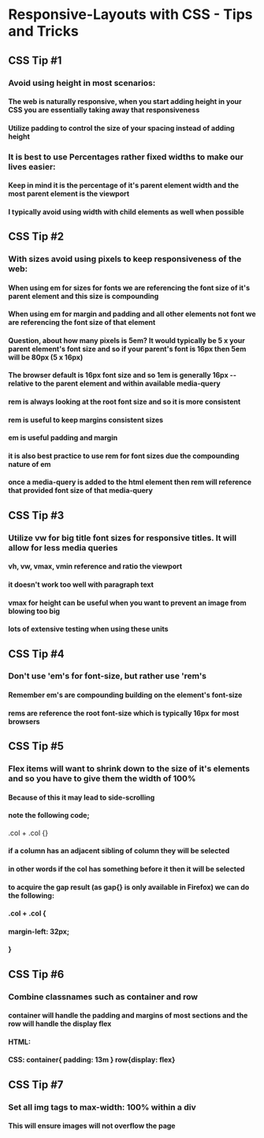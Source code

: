 # Responsive-Layouts with CSS - Tips and Tricks
## CSS Tip #1 
### Avoid using height in most scenarios:
#### The web is naturally responsive, when you start adding height in your CSS you are essentially taking away that responsiveness
#### Utilize padding to control the size of your spacing instead of adding height
### It is best to use Percentages rather fixed widths to make our lives easier:
#### Keep in mind it is the percentage of it's parent element width and the most parent element is the viewport 
#### I typically avoid using width with child elements as well when possible
## CSS Tip #2
### With sizes avoid using pixels to keep responsiveness of the web:
#### When using em for sizes for fonts we are referencing the font size of it's parent element and this size is compounding 
#### When using em for margin and padding and all other elements not font we are referencing the font size of that element 
#### Question, about how many pixels is 5em? It would typically be 5 x your parent element's font size and so if your parent's font is 16px then 5em will be 80px (5 x 16px)
#### The browser default is 16px font size and so 1em is generally 16px -- relative to the parent element and within available media-query 
#### rem is always looking at the root font size and so it is more consistent 
#### rem is useful to keep margins consistent sizes 
#### em is useful padding and margin 
#### it is also best practice to use rem for font sizes due the compounding nature of em
#### once a media-query is added to the html element then rem will reference that provided font size of that media-query 
## CSS Tip #3 
### Utilize vw for big title font sizes for responsive titles. It will allow for less media queries 
#### vh, vw, vmax, vmin reference and ratio the viewport 
#### it doesn't work too well with paragraph text 
#### vmax for height can be useful when you want to prevent an image from blowing too big 
#### lots of extensive testing when using these units 
## CSS Tip #4
### Don't use 'em's for font-size, but rather use 'rem's
#### Remember em's are compounding building on the element's font-size 
#### rems are reference the root font-size which is typically 16px for most browsers 
## CSS Tip #5
### Flex items will want to shrink down to the size of it's elements and so you have to give them the width of 100%
#### Because of this it may lead to side-scrolling 
#### note the following code;
.col + .col {}
#### if a column has an adjacent sibling of column they will be selected 
#### in other words if the col has something before it then it will be selected 
#### to acquire the gap result (as gap{} is only available in Firefox) we can do the following:
#### .col + .col {
####    margin-left: 32px; 
#### }
## CSS Tip #6
### Combine classnames such as container and row 
#### container will handle the padding and margins of most sections and the row will handle the display flex 
#### HTML: <div class="container row"></div>
#### CSS: container{ padding: 13m } row{display: flex}
## CSS Tip #7
### Set all img tags to max-width: 100% within a div
#### This will ensure images will not overflow the page 



